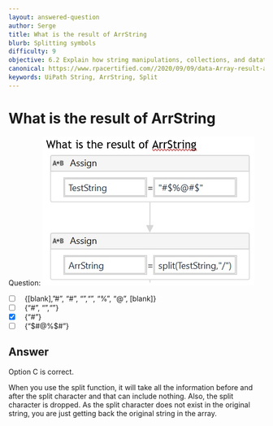 ```yaml
---
layout: answered-question
author: Serge
title: What is the result of ArrString
blurb: Splitting symbols
difficulty: 9
objective: 6.2 Explain how string manipulations, collections, and datatables are used for data manipulation
canonical: https://www.rpacertified.com//2020/09/09/data-Array-result-after-splitting5.html
keywords: UiPath String, ArrString, Split
---
```


<h1>What is the result of ArrString</h1>

Question:  <img src="/assets/Split-Symbols.jpg" class="img-fluid" alt="UiPath, split">

 - [ ] &nbsp;  {[blank],”#”, “#”, “$”, “$”, “%”, “@”, [blank]}
 - [ ] &nbsp;  {“#”, “$”, “%”, “@”, “#”, “$”}
 - [X] &nbsp;  {“#$%@#$”}
 - [ ] &nbsp;  {“$#@%$#”}

## Answer

Option C is correct.

When you use the split function, it will take all the information before and after the split character and that can include nothing.  Also, the split character is dropped.  As the split character does not exist in the original string, you are just getting back the original string in the array.

